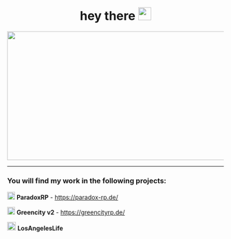 
 

 <h1 align="center">
  hey there
  <img src="https://media.giphy.com/media/hvRJCLFzcasrR4ia7z/giphy.gif" width="30px"/>
</h1>


<div align="center">
  <img src="https://cdn.hashnode.com/res/hashnode/image/upload/v1595331045788/7DTc5AKaw.gif?auto=format,compress&gif-q=60&format=webm" width="600" height="300"/>
</div>

---

### You will find my work in the following projects:
<img src="https://media.discordapp.net/attachments/1022502818185224193/1080249319405391882/1640714005402.png?width=673&height=673" width="18px"/> **ParadoxRP** - https://paradox-rp.de/

<img src="https://media.discordapp.net/attachments/1022502818185224193/1080249944776118454/GC_Projektleitung.png" width="18px"/> **Greencity v2** - https://greencityrp.de/

<img src="https://media.discordapp.net/attachments/1022502818185224193/1080250503272878110/Logo-Gelb.png" width="20px"/> **LosAngelesLife**

